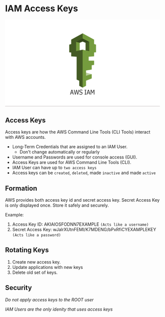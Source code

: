 # IAM Access Keys
![IAM Access Keys](images/access-keys.png)

## Access Keys
Access keys are how the AWS Command Line Tools (CLI Tools) interact with AWS accounts.

* Long-Term Credentials that are assigned to an IAM User.
    * Don't change automatically or regularly
* Username and Passwords are used for console access (GUI).
* Access Keys are used for AWS Command Line Tools (CLI).
* IAM User can have up to `two access keys`
* Access keys can be `created`, `deleted`, made `inactive` and made `active`

## Formation
AWS provides both access key id and secret access key. Secret Access Key is only displayed once. Store it safely and securely.

Example:
1. Access Key ID: AKIAIOSFODNN7EXAMPLE `(Acts like a username)`
2. Secret Access Key: wJalrXUtnFEMI/K7MDENG/bPxRfiCYEXAMPLEKEY `(Acts like a password)`

## Rotating Keys
1. Create new access key.
2. Update applications with new keys
3. Delete old set of keys.

## Security
*Do not apply access keys to the ROOT user*

*IAM Users are the only idenity that uses access keys*